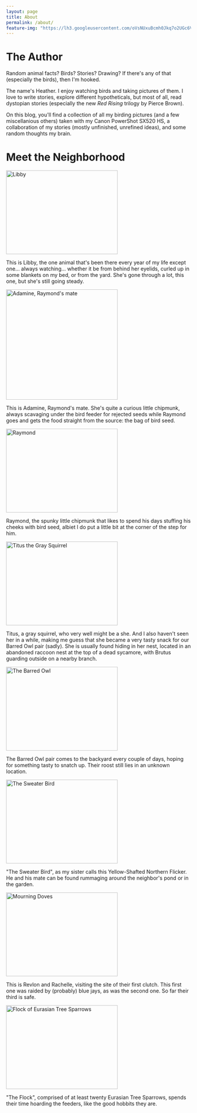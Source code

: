 ```yaml
---
layout: page
title: About
permalink: /about/
feature-img: "https://lh3.googleusercontent.com/oVsNUxuBcmh0Jkq7o2UGc6V6vt_X8oqIwtBahK3RrYY=w1366-h532-no"
---
```


<h1> The Author </h1>

Random animal facts? Birds? Stories? Drawing? If there's any of that (especially the birds), then I'm hooked. 

The name's Heather. I enjoy watching birds and taking pictures of them. I love to write stories, explore different hypotheticals, but most of all, read dystopian stories (especially the new *Red Rising* trilogy by Pierce Brown). 

On this blog, you'll find a collection of all my birding pictures (and a few miscellanious others) taken with my Canon PowerShot SX520 HS, a collaboration of my stories (mostly unfinished, unrefined ideas), and some random thoughts my brain.

<h1>Meet the Neighborhood</h1>

<img src="https://lh3.googleusercontent.com/T0RdkQsQbTPmEoWevyVW0eIEW8sybq6g9c05qpg-u3k=w958-h669-no" alt="Libby" style="width:304px;height:228px;">

This is Libby, the one animal that's been there every year of my life except one... always watching... whether it be from behind her eyelids, curled up in some blankets on my bed, or from the yard. She's gone through a lot, this one, but she's still going steady.

<img src="https://lh3.googleusercontent.com/Ul5nnsWPsaXV63qu_6NMKWRGN3qX_GbAtxR1JiUnlBw=w502-h669-no" alt="Adamine, Raymond's mate" style="width:304px;height:300px;">

This is Adamine, Raymond's mate. She's quite a curious little chipmunk, always scavaging under the bird feeder for rejected seeds while Raymond goes and gets the food straight from the source: the bag of bird seed.

<img src="https://lh3.googleusercontent.com/_kG2_gpmnETY8tJ3ZvMYRyfLNXPCOJIw6ADT-8o7UPo=w892-h669-no" alt="Raymond" style="width:304px;height:228px;">

Raymond, the spunky little chipmunk that likes to spend his days stuffing his cheeks with bird seed, albiet I do put a little bit at the corner of the step for him.

<img src="https://lh3.googleusercontent.com/otkPVwg8NFGyKO_PODEBOKLrc0EeAsO3LpgKKZdBtEE=w892-h669-no" alt="Titus the Gray Squirrel" style="width:304px;height:228px;">

Titus, a gray squirrel, who very well might be a she. And I also haven't seen her in a while, making me guess that she became a very tasty snack for our Barred Owl pair (sadly). She is usually found hiding in her nest, located in an abandoned raccoon nest at the top of a dead sycamore, with Brutus guarding outside on a nearby branch.

<img src="https://lh3.googleusercontent.com/cE9qfU2MNY8ac0lSO8aySToYif3_vraMynGzT0NNKUc=w892-h669-no" alt="The Barred Owl" style="width:304px;height:228px;">

The Barred Owl pair comes to the backyard every couple of days, hoping for something tasty to snatch up. Their roost still lies in an unknown location.

<img src="https://lh3.googleusercontent.com/xIIGsMZKrthADaKOaePPKnxvdWSGkaGR-583-1-1QQM=w892-h669-no" alt="The Sweater Bird" style="width:304px;height:228px;">

"The Sweater Bird", as my sister calls this Yellow-Shafted Northern Flicker. He and his mate can be found rummaging around the neighbor's pond or in the garden.

<img src="https://photos.google.com/photo/AF1QipN5osxihizLx_Rynm6fJCQclRCjQtXyZQQXQRk6" alt="Mourning Doves" style="width:304px;height:228px;">

This is Revlon and Rachelle, visiting the site of their first clutch. This first one was raided by (probably) blue jays, as was the second one. So far their third is safe.

<img src="https://lh3.googleusercontent.com/hgix-kik2l_pa0s4PEcCOscqyFOXjc_xMjOz8Mt_mH4=w892-h669-no" alt="Flock of Eurasian Tree Sparrows" style="width:304px;height:228px">

"The Flock", comprised of at least twenty Eurasian Tree Sparrows, spends their time hoarding the feeders, like the good hobbits they are.




